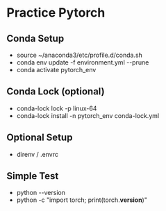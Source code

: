 # Practice Pytorch


## Conda Setup
* source ~/anaconda3/etc/profile.d/conda.sh 
* conda env update -f environment.yml --prune
* conda activate pytorch_env

## Conda Lock (optional)
* conda-lock lock -p linux-64
* conda-lock install -n pytorch_env conda-lock.yml

## Optional Setup
* direnv / .envrc

## Simple Test
* python --version
* python -c "import torch; print(torch.__version__)"
